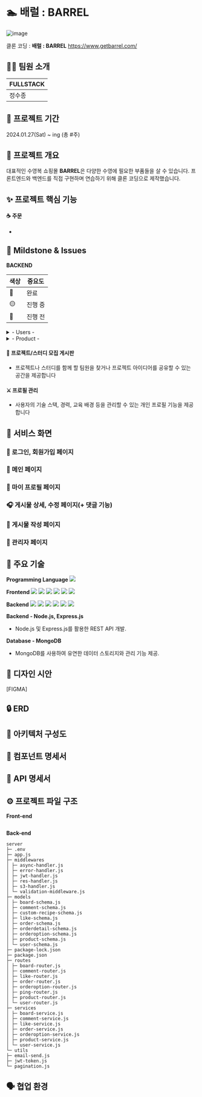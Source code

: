 # 🏊 배럴 : BARREL

![image](https://github.com/JEONGSUJONG/github-mainpage/assets/142254876/aaafbf44-4ec9-471a-a0f7-92e73894ed72)

클론 코딩 : **배럴 : BARREL** https://www.getbarrel.com/

## 👨‍💻 팀원 소개

| FULLSTACK |
| --------- |
| 정수종    |

## 📅 프로젝트 기간

2024.01.27(Sat) ~ ing (총 #주)

## 🌟 프로젝트 개요

대표적인 수영복 쇼핑몰 **BARREL**은 다양한 수영에 필요한 부품들을 살 수 있습니다. 프론트엔드와 백엔드를 직접 구현하며 연습하기 위해 클론 코딩으로 제작했습니다.

## ✨ 프로젝트 핵심 기능

#### ☕ 주문

-

## 🎴 Mildstone & Issues

**BACKEND**

| 색상 | 중요도  |
| ---- | ------- |
| 🔴   | 완료    |
| 🟡   | 진행 중 |
| 🔵   | 진행 전 |

<details>
<summary> - Users - </summary>

- 🔴 Login with Token of JWT / Register / Logout
- 🔴 product cart CRUD
- 🔴 payment / get payment history
- 🟡 AuthUserMiddleware of admin
- 🔵 Email Authentication
- 🔵 kakao Login/Register

</details>

<details>
<summary> - Product - </summary>

- 🔴 payment / get payment history
- 🟡 AuthUserMiddleware
- 🔵 Email Authentication

</details>

#### 🙌 프로젝트/스터디 모집 게시판

- 프로젝트나 스터디를 함께 할 팀원을 찾거나 프로젝트 아이디어를 공유할 수 있는 공간을 제공합니다

#### ⚔ 프로필 관리

- 사용자의 기술 스택, 경력, 교육 배경 등을 관리할 수 있는 개인 프로필 기능을 제공합니다

## 🎵 서비스 화면

### 🎺 로그인, 회원가입 페이지

### 🎸 메인 페이지

### 💾 마이 프로필 페이지

### 🎧 게시물 상세, 수정 페이지(+ 댓글 기능)

### 💬 게시물 작성 페이지

### 🎹 관리자 페이지

## 🔨 주요 기술

**Programming Language**
<img src="https://img.shields.io/badge/javascript-F7DF1E?style=for-the-badge&logo=javascript&logoColor=black">

**Frontend**
<img src="https://img.shields.io/badge/react-61DAFB?style=for-the-badge&logo=react&logoColor=black"> <img src="https://img.shields.io/badge/vite-646CFF?style=for-the-badge&logo=vite&logoColor=white"> <img src="https://img.shields.io/badge/redux-764ABC?style=for-the-badge&logo=redux&logoColor=white"> <img src="https://img.shields.io/badge/axios-5A29E4?style=for-the-badge&logo=axios&logoColor=white"> <img src="https://img.shields.io/badge/styledcomponent-DB7093?style=for-the-badge&logo=styled-components&logoColor=white"> <img src="https://img.shields.io/badge/tailwind-06B6D4?style=for-the-badge&logo=tailwindcss&logoColor=white">

**Backend**
<img src="https://img.shields.io/badge/gpt-412991?style=for-the-badge&logo=openai&logoColor=white"> <img src="https://img.shields.io/badge/node.js-339933?style=for-the-badge&logo=node.js&logoColor=white"> <img src="https://img.shields.io/badge/npm-CB3837?style=for-the-badge&logo=npm&logoColor=white"> <img src="https://img.shields.io/badge/express-000000?style=for-the-badge&logo=express&logoColor=white"> <img src="https://img.shields.io/badge/mongoose-F04D35?style=for-the-badge&logo=mongoose&logoColor=white"> <img src="https://img.shields.io/badge/mongodb-47A248?style=for-the-badge&logo=mongodb&logoColor=white">

**Backend - Node.js, Express.js**

- Node.js 및 Express.js를 활용한 REST API 개발.

**Database - MongoDB**

- MongoDB를 사용하여 유연한 데이터 스토리지와 관리 기능 제공.

## 💄 디자인 시안

[FIGMA]

## 🔒 ERD

## 📄 아키텍처 구성도

## 📄 컴포넌트 명세서

## 📄 API 명세서

## ⚙️ 프로젝트 파일 구조

**Front-end**

```

```

**Back-end**

```
server
├─ .env
├─ app.js
├─ middlewares
│ ├─ async-handler.js
│ ├─ error-handler.js
│ ├─ jwt-handler.js
│ ├─ res-handler.js
│ ├─ s3-handler.js
│ └─ validation-middleware.js
├─ models
│ ├─ board-schema.js
│ ├─ comment-schema.js
│ ├─ custom-recipe-schema.js
│ ├─ like-schema.js
│ ├─ order-schema.js
│ ├─ orderdetail-schema.js
│ ├─ orderoption-schema.js
│ ├─ product-schema.js
│ └─ user-schema.js
├─ package-lock.json
├─ package.json
├─ routes
│ ├─ board-router.js
│ ├─ comment-router.js
│ ├─ like-router.js
│ ├─ order-router.js
│ ├─ orderoption-router.js
│ ├─ ping-router.js
│ ├─ product-router.js
│ └─ user-router.js
├─ services
│ ├─ board-service.js
│ ├─ comment-service.js
│ ├─ like-service.js
│ ├─ order-service.js
│ ├─ orderoption-service.js
│ ├─ product-service.js
│ └─ user-service.js
└─ utils
├─ email-send.js
├─ jwt-token.js
└─ pagination.js
```

## 🗣 협업 환경
